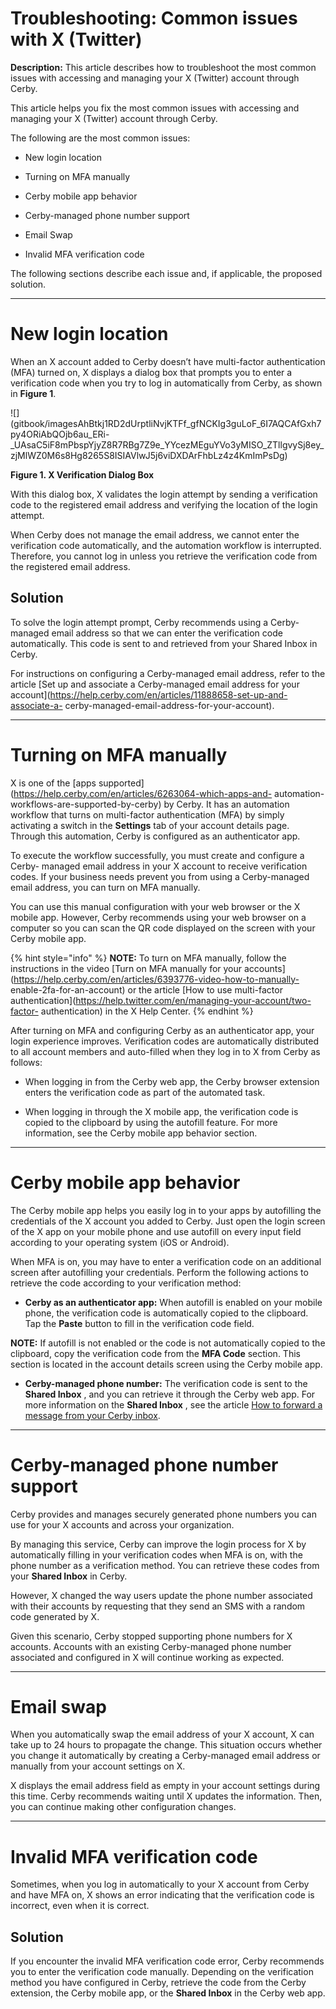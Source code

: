 # Troubleshooting: Common issues with X (Twitter)

**Description:** This article describes how to troubleshoot the most common issues with accessing and managing your X (Twitter) account through Cerby.

This article helps you fix the most common issues with accessing and managing
your X (Twitter) account through Cerby.

The following are the most common issues:

  * New login location

  * Turning on MFA manually

  * Cerby mobile app behavior

  * Cerby-managed phone number support

  * Email Swap

  * Invalid MFA verification code

The following sections describe each issue and, if applicable, the proposed
solution.

* * *

# **New login location**

When an X account added to Cerby doesn’t have multi-factor authentication
(MFA) turned on, X displays a dialog box that prompts you to enter a
verification code when you try to log in automatically from Cerby, as shown in
**Figure 1**.

![](gitbook/imagesAhBtkj1RD2dUrptliNvjKTFf_gfNCKIg3guLoF_6I7AQCAfGxh7py4ORiAbQOjb6au_ERi-
_UAsaC5iF8mPbspYjyZ8R7RBg7Z9e_YYcezMEguYVo3yMISO_ZTllgvySj8ey_zjMlWZ0M6s8Hg8265S8ISIAVlwJ5j6viDXDArFhbLz4z4KmImPsDg)

**Figure 1. X Verification Dialog Box**

With this dialog box, X validates the login attempt by sending a verification
code to the registered email address and verifying the location of the login
attempt.

When Cerby does not manage the email address, we cannot enter the verification
code automatically, and the automation workflow is interrupted. Therefore, you
cannot log in unless you retrieve the verification code from the registered
email address.

## Solution

To solve the login attempt prompt, Cerby recommends using a Cerby-managed
email address so that we can enter the verification code automatically. This
code is sent to and retrieved from your Shared Inbox in Cerby.

For instructions on configuring a Cerby-managed email address, refer to the
article [Set up and associate a Cerby-managed email address for your
account](https://help.cerby.com/en/articles/11888658-set-up-and-associate-a-
cerby-managed-email-address-for-your-account).

* * *

# **Turning on MFA manually**

X is one of the [apps
supported](https://help.cerby.com/en/articles/6263064-which-apps-and-
automation-workflows-are-supported-by-cerby) by Cerby. It has an automation
workflow that turns on multi-factor authentication (MFA) by simply activating
a switch in the **Settings** tab of your account details page. Through this
automation, Cerby is configured as an authenticator app.

To execute the workflow successfully, you must create and configure a Cerby-
managed email address in your X account to receive verification codes. If your
business needs prevent you from using a Cerby-managed email address, you can
turn on MFA manually.

You can use this manual configuration with your web browser or the X mobile
app. However, Cerby recommends using your web browser on a computer so you can
scan the QR code displayed on the screen with your Cerby mobile app.

{% hint style="info" %} **NOTE:** To turn on MFA manually, follow the
instructions in the video [Turn on MFA manually for your
accounts](https://help.cerby.com/en/articles/6393776-video-how-to-manually-
enable-2fa-for-an-account) or the article [How to use multi-factor
authentication](https://help.twitter.com/en/managing-your-account/two-factor-
authentication) in the X Help Center. {% endhint %}

After turning on MFA and configuring Cerby as an authenticator app, your login
experience improves. Verification codes are automatically distributed to all
account members and auto-filled when they log in to X from Cerby as follows:

  * When logging in from the Cerby web app, the Cerby browser extension enters the verification code as part of the automated task. 

  * When logging in through the X mobile app, the verification code is copied to the clipboard by using the autofill feature. For more information, see the Cerby mobile app behavior section. 

* * *

# **Cerby mobile app behavior**

The Cerby mobile app helps you easily log in to your apps by autofilling the
credentials of the X account you added to Cerby. Just open the login screen of
the X app on your mobile phone and use autofill on every input field according
to your operating system (iOS or Android).

When MFA is on, you may have to enter a verification code on an additional
screen after autofilling your credentials. Perform the following actions to
retrieve the code according to your verification method:

  * **Cerby as an authenticator app:** When autofill is enabled on your mobile phone, the verification code is automatically copied to the clipboard. Tap the **Paste** button to fill in the verification code field. 

**NOTE:** If autofill is not enabled or the code is not automatically copied
to the clipboard, copy the verification code from the **MFA Code** section.
This section is located in the account details screen using the Cerby mobile
app.

  * **Cerby-managed phone number:** The verification code is sent to the **Shared Inbox** , and you can retrieve it through the Cerby web app. For more information on the **Shared Inbox** , see the article [How to forward a message from your Cerby inbox](https://help.cerby.com/en/articles/6119548-how-to-forward-a-message-from-your-cerby-inbox).

* * *

# **Cerby-managed phone number support**

Cerby provides and manages securely generated phone numbers you can use for
your X accounts and across your organization.

By managing this service, Cerby can improve the login process for X by
automatically filling in your verification codes when MFA is on, with the
phone number as a verification method. You can retrieve these codes from your
**Shared Inbox** in Cerby.

However, X changed the way users update the phone number associated with their
accounts by requesting that they send an SMS with a random code generated by
X.

Given this scenario, Cerby stopped supporting phone numbers for X accounts.
Accounts with an existing Cerby-managed phone number associated and configured
in X will continue working as expected.

* * *

# **Email swap**

When you automatically swap the email address of your X account, X can take up
to 24 hours to propagate the change. This situation occurs whether you change
it automatically by creating a Cerby-managed email address or manually from
your account settings on X.

X displays the email address field as empty in your account settings during
this time. Cerby recommends waiting until X updates the information. Then, you
can continue making other configuration changes.

* * *

# **Invalid MFA verification code**

Sometimes, when you log in automatically to your X account from Cerby and have
MFA on, X shows an error indicating that the verification code is incorrect,
even when it is correct.

## Solution

If you encounter the invalid MFA verification code error, Cerby recommends you
to enter the verification code manually. Depending on the verification method
you have configured in Cerby, retrieve the code from the Cerby extension, the
Cerby mobile app, or the **Shared Inbox** in the Cerby web app.

